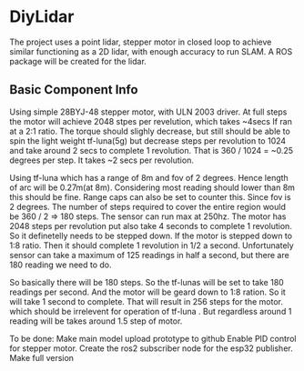 # DiyLidar

The project uses a point lidar, stepper motor in closed loop to achieve similar functioning as a 2D lidar, with enough accuracy to run SLAM. A ROS package will be created for the lidar. 

## Basic Component Info
<p>
Using simple 28BYJ-48 stepper motor, with ULN 2003 driver. At full steps the motor will achieve 2048 stpes per revelution, which takes ~4secs
If ran at a 2:1 ratio. The torque should slighly decrease, but still should be able to spin the light weight tf-luna(5g) but decrease steps per revolution to 1024 and take around 2 secs to complete 1 revolution.
That is 360 / 1024 = ~0.25 degrees per step. 
It takes ~2 secs per revolution. 
</p>

<p>
  Using tf-luna which has a range of 8m and fov of 2 degrees. Hence length of arc will be 0.27m(at 8m). Considering most reading should lower than 8m this should be fine. Range caps can also be set to counter this.
  Since fov is 2 degrees. The number of steps required to cover the entire region would be 360 / 2 => 180 steps. The sensor can run max at 250hz. The motor has 2048 steps per revolution put also take 4 seconds to complete 1 revolution. So it definetelly needs to be stepped down. If the motor is stepped down to 1:8 ratio. Then it should complete 1 revolution in 1/2 a second. Unfortunately sensor can take a maximum of 125 readings in half a second, but there are 180 reading we need to do. 

  So basically there will be 180 steps. So the tf-lunas will be set to take 180 readings per second. And the motor will be geard down to 1:8 ration. So it will take 1 second to complete. That will result in 256 steps for the motor. which should be irrelevent for operation of tf-luna . But regardless around 1 reading will be takes around 1.5 step of motor.
  
</p>

<P>
  To be done:
  Make main model
  upload prototype to github
  Enable PID control for stepper motor.
  Create the ros2 subscriber node for the esp32 publisher.
  Make full version
</P>
